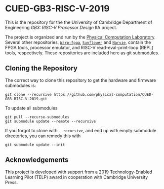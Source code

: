 # CUED-GB3-RISC-V-2019
This is the repository for the the University of Cambridge Department of Engineering _GB3: RISC-V Processor Design_ IIA project.

The project is organized and run by the [Physical Computation Laboratory](http://physcomp.eng.cam.ac.uk). Several other repositories, [`Warp-fpga`](https://github.com/physical-computation/Warp-fpga), [`Sunflower`](https://github.com/phillipstanleymarbell/sunflower-simulator) and [`Narvie`](https://github.com/physical-computation/narvie), contain the FPGA tools, processor emulator, and RISC-V read-eval-print-loop (REPL) tools, respectively. These repositories are included here as git submodules.

## Cloning the Repository 
The correct way to clone this repository to get the hardware and firmware submodules is:

	git clone --recursive https://github.com/physical-computation/CUED-GB3-RISC-V-2019.git

To update all submodules

	git pull --recurse-submodules
	git submodule update --remote --recursive

If you forgot to clone with `--recursive`, and end up with empty submodule directories, you can remedy this with

	git submodule update --init

## Acknowledgements
This project is developed with support from a 2019 Technology-Enabled Learning Pilot (TELP) award in cooperation with Cambridge University Press.
